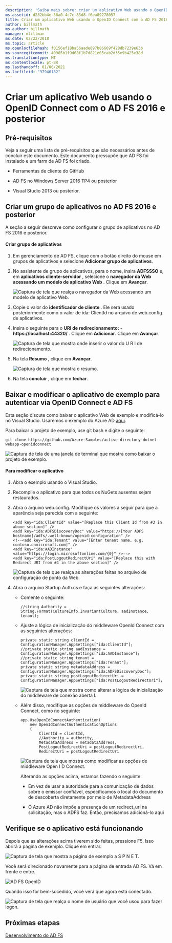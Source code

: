 ```yaml
---
description: 'Saiba mais sobre: criar um aplicativo Web usando o OpenID Connect com o AD FS 2016 e posterior'
ms.assetid: d282bb4e-38a0-4c7c-83d8-f6ea89278057
title: Criar um aplicativo Web usando o OpenID Connect com o AD FS 2016 e posterior
author: billmath
ms.author: billmath
manager: mtillman
ms.date: 02/22/2018
ms.topic: article
ms.openlocfilehash: f0156ef18ba56aade897b86669f428db7239e63b
ms.sourcegitcommit: 40905b1f9d68f1b7d821e05cab2d35e9b425e38d
ms.translationtype: MT
ms.contentlocale: pt-BR
ms.lasthandoff: 01/06/2021
ms.locfileid: "97946182"
---
```

# <a name="build-a-web-application-using-openid-connect-with-ad-fs-2016-and-later"></a>Criar um aplicativo Web usando o OpenID Connect com o AD FS 2016 e posterior

## <a name="pre-requisites"></a>Pré-requisitos
Veja a seguir uma lista de pré-requisitos que são necessários antes de concluir este documento. Este documento pressupõe que AD FS foi instalado e um farm de AD FS foi criado.

-   Ferramentas de cliente do GitHub

-   AD FS no Windows Server 2016 TP4 ou posterior

-   Visual Studio 2013 ou posterior.

## <a name="create-an-application-group-in-ad-fs-2016-and-later"></a>Criar um grupo de aplicativos no AD FS 2016 e posterior
A seção a seguir descreve como configurar o grupo de aplicativos no AD FS 2016 e posterior.

#### <a name="create-application-group"></a>Criar grupo de aplicativos

1.  Em gerenciamento de AD FS, clique com o botão direito do mouse em grupos de aplicativos e selecione **Adicionar grupo de aplicativos**.

2.  No assistente de grupo de aplicativos, para o nome, insira **ADFSSSO** e, em **aplicativos cliente-servidor** , selecione o **navegador da Web acessando um modelo de aplicativo Web** .  Clique em **Avançar**.

    ![Captura de tela que realça o navegador da Web acessando um modelo de aplicativo Web.](media/Enabling-OpenId-Connect-with-AD-FS-2016/AD_FS_OpenID_1.PNG)

3.  Copie o valor do **identificador de cliente** .  Ele será usado posteriormente como o valor de ida: ClientId no arquivo de web.config de aplicativos.

4.  Insira o seguinte para o **URI de redirecionamento:**  -  **https://localhost:44320/** .  Clique em **Adicionar**. Clique em **Avançar**.

    ![Captura de tela que mostra onde inserir o valor do U R I de redirecionamento.](media/Enabling-OpenId-Connect-with-AD-FS-2016/AD_FS_OpenID_2.PNG)

5.  Na tela **Resumo** , clique em **Avançar**.

    ![Captura de tela que mostra o resumo.](media/Enabling-OpenId-Connect-with-AD-FS-2016/AD_FS_OpenID_3.PNG)

6.  Na tela **concluir** , clique em **fechar**.

## <a name="download-and-modify-sample-application-to-authenticate-via-openid-connect-and-ad-fs"></a>Baixar e modificar o aplicativo de exemplo para autenticar via OpenID Connect e AD FS
Esta seção discute como baixar o aplicativo Web de exemplo e modificá-lo no Visual Studio.   Usaremos o exemplo do Azure AD [aqui](https://github.com/Azure-Samples/active-directory-dotnet-webapp-openidconnect).

Para baixar o projeto de exemplo, use git bash e digite o seguinte:

```
git clone https://github.com/Azure-Samples/active-directory-dotnet-webapp-openidconnect
```

![Captura de tela de uma janela de terminal que mostra como baixar o projeto de exemplo.](media/Enabling-OpenId-Connect-with-AD-FS-2016/AD_FS_OpenID_8.PNG)

#### <a name="to-modify-the-app"></a>Para modificar o aplicativo

1.  Abra o exemplo usando o Visual Studio.

2.  Recompile o aplicativo para que todos os NuGets ausentes sejam restaurados.

3.  Abra o arquivo web.config.  Modifique os valores a seguir para que a aparência seja parecida com a seguinte:

    ```
    <add key="ida:ClientId" value="[Replace this Client Id from #3 in above section]" />
    <add key="ida:ADFSDiscoveryDoc" value="https://[Your ADFS hostname]/adfs/.well-known/openid-configuration" />
    <!--<add key="ida:Tenant" value="[Enter tenant name, e.g. contoso.onmicrosoft.com]" />
    <add key="ida:AADInstance" value="https://login.microsoftonline.com/{0}" />-->
    <add key="ida:PostLogoutRedirectUri" value="[Replace this with Redirect URI from #4 in the above section]" />
    ```

    ![Captura de tela que realça as alterações feitas no arquivo de configuração de ponto da Web.](media/Enabling-OpenId-Connect-with-AD-FS-2016/AD_FS_OpenID_9.PNG)

4.  Abra o arquivo Startup.Auth.cs e faça as seguintes alterações:

    -   Comente o seguinte:

        ```
        //string Authority = String.Format(CultureInfo.InvariantCulture, aadInstance, tenant);
        ```

    -   Ajuste a lógica de inicialização do middleware OpenId Connect com as seguintes alterações:

        ```
        private static string clientId = ConfigurationManager.AppSettings["ida:ClientId"];
        //private static string aadInstance = ConfigurationManager.AppSettings["ida:AADInstance"];
        //private static string tenant = ConfigurationManager.AppSettings["ida:Tenant"];
        private static string metadataAddress = ConfigurationManager.AppSettings["ida:ADFSDiscoveryDoc"];
        private static string postLogoutRedirectUri = ConfigurationManager.AppSettings["ida:PostLogoutRedirectUri"];
        ```

        ![Captura de tela que mostra como alterar a lógica de inicialização do middleware de conexão aberta I.](media/Enabling-OpenId-Connect-with-AD-FS-2016/AD_FS_OpenID_10.PNG)

    -   Além disso, modifique as opções de middleware do OpenId Connect, como no seguinte:

        ```
        app.UseOpenIdConnectAuthentication(
            new OpenIdConnectAuthenticationOptions
            {
                ClientId = clientId,
                //Authority = authority,
                MetadataAddress = metadataAddress,
                PostLogoutRedirectUri = postLogoutRedirectUri,
                RedirectUri = postLogoutRedirectUri
        ```

        ![Captura de tela que mostra como modificar as opções de middleware Open I D Connect.](media/Enabling-OpenId-Connect-with-AD-FS-2016/AD_FS_OpenID_11.PNG)

        Alterando as opções acima, estamos fazendo o seguinte:

        -   Em vez de usar a autoridade para a comunicação de dados sobre o emissor confiável, especificamos o local do documento de descoberta diretamente por meio de MetadataAddress

        -   O Azure AD não impõe a presença de um redirect_uri na solicitação, mas o ADFS faz. Então, precisamos adicioná-lo aqui

## <a name="verify-the-app-is-working"></a>Verifique se o aplicativo está funcionando
Depois que as alterações acima tiverem sido feitas, pressione F5.  Isso abrirá a página de exemplo.  Clique em entrar.

![Captura de tela que mostra a página de exemplo a S P N E T.](media/Enabling-OpenId-Connect-with-AD-FS-2016/AD_FS_OpenID_12.PNG)

Você será direcionado novamente para a página de entrada AD FS.  Vá em frente e entre.

![AD FS OpenID](media/Enabling-OpenId-Connect-with-AD-FS-2016/AD_FS_OpenID_13.PNG)

Quando isso for bem-sucedido, você verá que agora está conectado.

![Captura de tela que realça o nome de usuário que você usou para fazer logon.](media/Enabling-OpenId-Connect-with-AD-FS-2016/AD_FS_OpenID_14.PNG)

## <a name="next-steps"></a>Próximas etapas
[Desenvolvimento do AD FS](../../ad-fs/AD-FS-Development.md)
